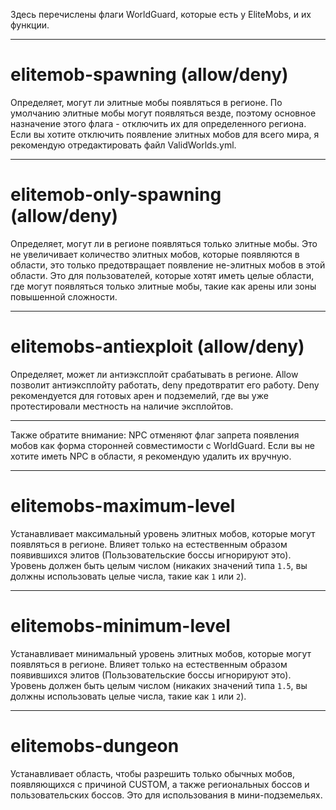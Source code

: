 Здесь перечислены флаги WorldGuard, которые есть у EliteMobs, и их функции.

***

# elitemob-spawning (allow/deny)

Определяет, могут ли элитные мобы появляться в регионе. По умолчанию элитные мобы могут появляться везде, поэтому
основное назначение этого флага - отключить их для определенного региона. Если вы хотите отключить появление элитных
мобов для всего мира, я рекомендую отредактировать файл ValidWorlds.yml.

***

# elitemob-only-spawning (allow/deny)

Определяет, могут ли в регионе появляться только элитные мобы. Это не увеличивает количество элитных мобов, которые
появляются в области, это только предотвращает появление не-элитных мобов в этой области. Это для пользователей, которые
хотят иметь целые области, где могут появляться только элитные мобы, такие как арены или зоны повышенной сложности.

***

# elitemobs-antiexploit (allow/deny)

Определяет, может ли антиэксплойт срабатывать в регионе. Allow позволит антиэксплойту работать, deny предотвратит его
работу. Deny рекомендуется для готовых арен и подземелий, где вы уже протестировали местность на наличие эксплойтов.

***

Также обратите внимание: NPC отменяют флаг запрета появления мобов как форма сторонней совместимости с WorldGuard. Если
вы не хотите иметь NPC в области, я рекомендую удалить их вручную.

***

# elitemobs-maximum-level

Устанавливает максимальный уровень элитных мобов, которые могут появляться в регионе. Влияет только на естественным
образом появившихся элитов (Пользовательские боссы игнорируют это). Уровень должен быть целым числом (никаких значений
типа `1.5`, вы должны использовать целые числа, такие как `1` или `2`).

***

# elitemobs-minimum-level

Устанавливает минимальный уровень элитных мобов, которые могут появляться в регионе. Влияет только на естественным
образом появившихся элитов (Пользовательские боссы игнорируют это). Уровень должен быть целым числом (никаких значений
типа `1.5`, вы должны использовать целые числа, такие как `1` или `2`).

***

# elitemobs-dungeon

Устанавливает область, чтобы разрешить только обычных мобов, появляющихся с причиной CUSTOM, а также региональных боссов
и пользовательских боссов. Это для использования в мини-подземельях.
